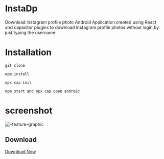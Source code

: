 # InstaDp
Download Instagram profile photo 
Android Application created using React and capacitor plugins to download instagram profile photos without login,by just typing the username


# Installation
`git clone`

`npm install`

`npx cap init`

`npm start and npx cap open android`

# screenshot
![-feature-graphic](https://user-images.githubusercontent.com/49001649/85232236-1bb22d80-b41b-11ea-83f3-9686d889c56a.png)


## Download 
[Download Now](https://play.google.com/store/apps/details?id=com.InstaDP2020.com)



